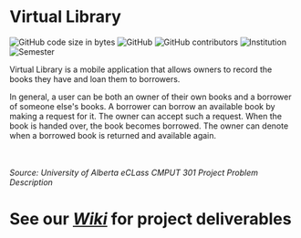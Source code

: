 # Virtual Library

![GitHub code size in bytes](https://img.shields.io/github/languages/code-size/CMPUT301W19T07/Virtual-Library.svg?style=flat-square)
![GitHub](https://img.shields.io/github/license/CMPUT301W19T07/Virtual-Library.svg?style=flat-square)
![GitHub contributors](https://img.shields.io/github/contributors/CMPUT301W19T07/Virtual-Library.svg?style=flat-square)
![Institution](https://img.shields.io/badge/University%20of%20Alberta-CMPUT%20301-yellow.svg?style=flat-square)
![Semester](https://img.shields.io/badge/WINTER-2019-blue.svg?style=flat-square)

Virtual Library is a mobile application that allows owners to record the books they have and loan them to borrowers.

In general, a user can be both an owner of their own books and a borrower of someone else's books. A borrower can borrow an available book by making a request for it. The owner can accept such a request. When the book is handed over, the book becomes borrowed. The owner can denote when a borrowed book is returned and available again.

<br><br>
_Source: University of Alberta eCLass CMPUT 301 Project Problem Description_
<br>
# See our _[Wiki](https://github.com/CMPUT301W19T07/Virtual-Library/wiki)_ for project deliverables
